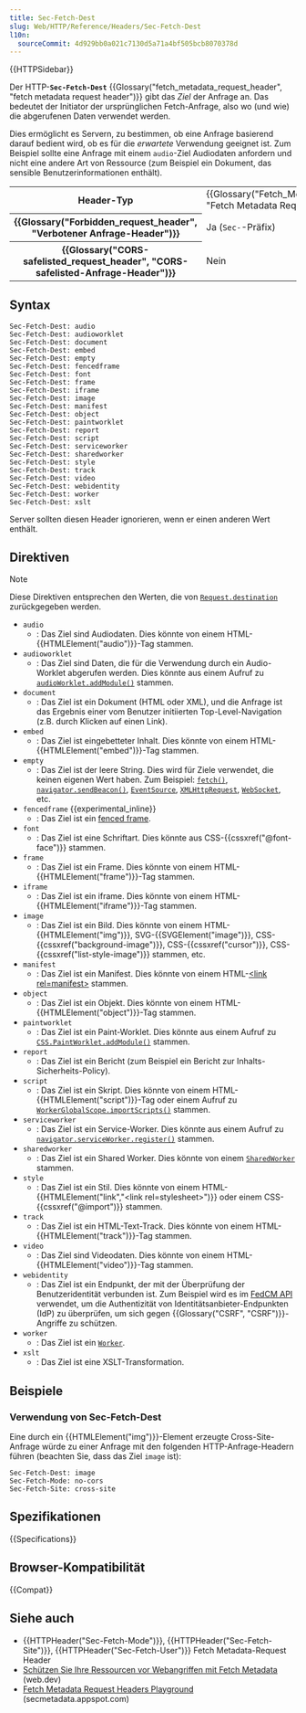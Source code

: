 ```yaml
---
title: Sec-Fetch-Dest
slug: Web/HTTP/Reference/Headers/Sec-Fetch-Dest
l10n:
  sourceCommit: 4d929bb0a021c7130d5a71a4bf505bcb8070378d
---
```


{{HTTPSidebar}}

Der HTTP-**`Sec-Fetch-Dest`** {{Glossary("fetch_metadata_request_header", "fetch metadata request header")}} gibt das _Ziel_ der Anfrage an. Das bedeutet der Initiator der ursprünglichen Fetch-Anfrage, also wo (und wie) die abgerufenen Daten verwendet werden.

Dies ermöglicht es Servern, zu bestimmen, ob eine Anfrage basierend darauf bedient wird, ob es für die _erwartete_ Verwendung geeignet ist. Zum Beispiel sollte eine Anfrage mit einem `audio`-Ziel Audiodaten anfordern und nicht eine andere Art von Ressource (zum Beispiel ein Dokument, das sensible Benutzerinformationen enthält).

<table class="properties">
  <tbody>
    <tr>
      <th scope="row">Header-Typ</th>
      <td>{{Glossary("Fetch_Metadata_Request_Header", "Fetch Metadata Request Header")}}</td>
    </tr>
    <tr>
      <th scope="row">{{Glossary("Forbidden_request_header", "Verbotener Anfrage-Header")}}</th>
      <td>Ja (<code>Sec-</code>-Präfix)</td>
    </tr>
    <tr>
      <th scope="row">
        {{Glossary("CORS-safelisted_request_header", "CORS-safelisted-Anfrage-Header")}}
      </th>
      <td>Nein</td>
    </tr>
  </tbody>
</table>

## Syntax

```http
Sec-Fetch-Dest: audio
Sec-Fetch-Dest: audioworklet
Sec-Fetch-Dest: document
Sec-Fetch-Dest: embed
Sec-Fetch-Dest: empty
Sec-Fetch-Dest: fencedframe
Sec-Fetch-Dest: font
Sec-Fetch-Dest: frame
Sec-Fetch-Dest: iframe
Sec-Fetch-Dest: image
Sec-Fetch-Dest: manifest
Sec-Fetch-Dest: object
Sec-Fetch-Dest: paintworklet
Sec-Fetch-Dest: report
Sec-Fetch-Dest: script
Sec-Fetch-Dest: serviceworker
Sec-Fetch-Dest: sharedworker
Sec-Fetch-Dest: style
Sec-Fetch-Dest: track
Sec-Fetch-Dest: video
Sec-Fetch-Dest: webidentity
Sec-Fetch-Dest: worker
Sec-Fetch-Dest: xslt
```

Server sollten diesen Header ignorieren, wenn er einen anderen Wert enthält.

## Direktiven

> [!NOTE]
> Diese Direktiven entsprechen den Werten, die von [`Request.destination`](/de/docs/Web/API/Request/destination) zurückgegeben werden.

- `audio`
  - : Das Ziel sind Audiodaten. Dies könnte von einem HTML-{{HTMLElement("audio")}}-Tag stammen.
- `audioworklet`
  - : Das Ziel sind Daten, die für die Verwendung durch ein Audio-Worklet abgerufen werden. Dies könnte aus einem Aufruf zu [`audioWorklet.addModule()`](/de/docs/Web/API/Worklet/addModule) stammen.
- `document`
  - : Das Ziel ist ein Dokument (HTML oder XML), und die Anfrage ist das Ergebnis einer vom Benutzer initiierten Top-Level-Navigation (z.B. durch Klicken auf einen Link).
- `embed`
  - : Das Ziel ist eingebetteter Inhalt. Dies könnte von einem HTML-{{HTMLElement("embed")}}-Tag stammen.
- `empty`
  - : Das Ziel ist der leere String. Dies wird für Ziele verwendet, die keinen eigenen Wert haben. Zum Beispiel: [`fetch()`](/de/docs/Web/API/Window/fetch), [`navigator.sendBeacon()`](/de/docs/Web/API/Navigator/sendBeacon), [`EventSource`](/de/docs/Web/API/EventSource), [`XMLHttpRequest`](/de/docs/Web/API/XMLHttpRequest), [`WebSocket`](/de/docs/Web/API/WebSocket), etc.
- `fencedframe` {{experimental_inline}}
  - : Das Ziel ist ein [fenced frame](/de/docs/Web/API/Fenced_frame_API).
- `font`
  - : Das Ziel ist eine Schriftart. Dies könnte aus CSS-{{cssxref("@font-face")}} stammen.
- `frame`
  - : Das Ziel ist ein Frame. Dies könnte von einem HTML-{{HTMLElement("frame")}}-Tag stammen.
- `iframe`
  - : Das Ziel ist ein iframe. Dies könnte von einem HTML-{{HTMLElement("iframe")}}-Tag stammen.
- `image`
  - : Das Ziel ist ein Bild. Dies könnte von einem HTML-{{HTMLElement("img")}}, SVG-{{SVGElement("image")}}, CSS-{{cssxref("background-image")}}, CSS-{{cssxref("cursor")}}, CSS-{{cssxref("list-style-image")}} stammen, etc.
- `manifest`
  - : Das Ziel ist ein Manifest. Dies könnte von einem HTML-[\<link rel=manifest>](/de/docs/Web/HTML/Attributes/rel/manifest) stammen.
- `object`
  - : Das Ziel ist ein Objekt. Dies könnte von einem HTML-{{HTMLElement("object")}}-Tag stammen.
- `paintworklet`
  - : Das Ziel ist ein Paint-Worklet. Dies könnte aus einem Aufruf zu [`CSS.PaintWorklet.addModule()`](/de/docs/Web/API/Worklet/addModule) stammen.
- `report`
  - : Das Ziel ist ein Bericht (zum Beispiel ein Bericht zur Inhalts-Sicherheits-Policy).
- `script`
  - : Das Ziel ist ein Skript. Dies könnte von einem HTML-{{HTMLElement("script")}}-Tag oder einem Aufruf zu [`WorkerGlobalScope.importScripts()`](/de/docs/Web/API/WorkerGlobalScope/importScripts) stammen.
- `serviceworker`
  - : Das Ziel ist ein Service-Worker. Dies könnte aus einem Aufruf zu [`navigator.serviceWorker.register()`](/de/docs/Web/API/ServiceWorkerContainer/register) stammen.
- `sharedworker`
  - : Das Ziel ist ein Shared Worker. Dies könnte von einem [`SharedWorker`](/de/docs/Web/API/SharedWorker) stammen.
- `style`
  - : Das Ziel ist ein Stil. Dies könnte von einem HTML-{{HTMLElement("link","&lt;link rel=stylesheet&gt;")}} oder einem CSS-{{cssxref("@import")}} stammen.
- `track`
  - : Das Ziel ist ein HTML-Text-Track. Dies könnte von einem HTML-{{HTMLElement("track")}}-Tag stammen.
- `video`
  - : Das Ziel sind Videodaten. Dies könnte von einem HTML-{{HTMLElement("video")}}-Tag stammen.
- `webidentity`
  - : Das Ziel ist ein Endpunkt, der mit der Überprüfung der Benutzeridentität verbunden ist. Zum Beispiel wird es im [FedCM API](/de/docs/Web/API/FedCM_API) verwendet, um die Authentizität von Identitätsanbieter-Endpunkten (IdP) zu überprüfen, um sich gegen {{Glossary("CSRF", "CSRF")}}-Angriffe zu schützen.
- `worker`
  - : Das Ziel ist ein [`Worker`](/de/docs/Web/API/Worker).
- `xslt`
  - : Das Ziel ist eine XSLT-Transformation.

## Beispiele

### Verwendung von Sec-Fetch-Dest

Eine durch ein {{HTMLElement("img")}}-Element erzeugte Cross-Site-Anfrage würde zu einer Anfrage mit den folgenden HTTP-Anfrage-Headern führen (beachten Sie, dass das Ziel `image` ist):

```http
Sec-Fetch-Dest: image
Sec-Fetch-Mode: no-cors
Sec-Fetch-Site: cross-site
```

## Spezifikationen

{{Specifications}}

## Browser-Kompatibilität

{{Compat}}

## Siehe auch

- {{HTTPHeader("Sec-Fetch-Mode")}}, {{HTTPHeader("Sec-Fetch-Site")}}, {{HTTPHeader("Sec-Fetch-User")}} Fetch Metadata-Request Header
- [Schützen Sie Ihre Ressourcen vor Webangriffen mit Fetch Metadata](https://web.dev/articles/fetch-metadata) (web.dev)
- [Fetch Metadata Request Headers Playground](https://secmetadata.appspot.com/) (secmetadata.appspot.com)
